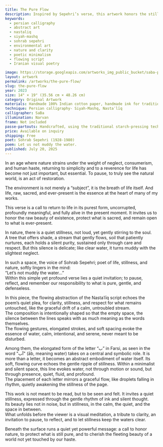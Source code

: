 ```yaml
---
title: The Pure Flow
description: Inspired by Sepehri’s verse, this artwork honors the stillness of nature—inviting us to protect what is pure, gentle, and untouched by haste.
keywords:
  - persian calligraphy
  - abstract art
  - nastaliq
  - siyah-mashq
  - sohrab sepehri
  - environmental art
  - nature and clarity
  - poetic minimalism
  - flowing script
  - Iranian visual poetry

image: https://storage.googleapis.com/artworks_img_public_bucket/saba-persian-calligraphy/ThePureFlow/thumbnail/the-pure-flow-s-01.jpg
layout: artwork
permalink: /artworks/the-pure-flow/
slug: the-pure-flow
year: 2023
size: 14" × 19" (35.56 cm × 48.26 cm)
category: Original Artwork
materials: Handmade 100% Indian cotton paper, handmade ink for traditional Persian calligraphy, and a handcrafted wooden paddle-shaped pen (chosen over a reed pen due to its broader width).
technique: Persian calligraphy- Siyah-Mashq, Nastaʿlīq
calligrapher: SaBa
illumination: Narvan
frame: Not included 
passe-partouts: Handcrafted, using the traditional starch-pressing technique for lasting quality and authenticity.
price: Available on inquiry
shipping: Free
poet: Sohrab Sepehri (1928-1980)
poem: Let us not muddy the water.
published: July 20, 2025
---
```



<div class="space-y-5">
    <p class="showTex">In an age where nature strains under the weight of neglect, consumerism, and human haste, returning to simplicity and to a reverence for life has become not just important, but essential. To pause, to truly see the natural world, is an act of restoration.  </p>
    <p class="showTex">The environment is not merely a “subject”, it is the breath of life itself. And life, raw, sacred, and ever-present is the essence at the heart of many of my works.</p>
    <p class="showTex">This verse is a call to return to life in its purest form, uncorrupted, profoundly meaningful, and fully alive in the present moment. It invites us to honor the raw beauty of existence, protect what is sacred, and remain open to what is ever-present. </p>
    <p class="showTex">
        In nature, there is a quiet stillness, not loud, yet gently stirring to the soul.<br>
        A tree that offers shade, a stream that gently flows, soil that patiently nurtures, each holds a silent purity, sustained only through care and respect. But this silence is delicate; like clear water, it turns muddy with the slightest neglect.
    </p>
    <p class="showTex">
        In such a space, the voice of Sohrab Sepehri; poet of life, stillness, and nature, softly lingers in the mind:<br>
        “Let’s not muddy the water...”<br>
        Within this simple yet profound verse lies a quiet invitation; to pause, reflect, and remember our responsibility to what is pure, gentle, and defenseless.
    </p>
    <p class="showTex">
        In this piece, the flowing abstraction of the Nastaʿlīq script echoes the poem’s quiet plea, for clarity, stillness, and respect for what remains untouched, like the graceful drift of a calm, untroubled stream.<br>
        The composition is intentionally shaped so that the empty space, the silence between the lines speaks with as much meaning as the words themselves.<br>
        The flowing gestures, elongated strokes, and soft spacing evoke the essence of water, calm, intentional, and serene, never meant to be disturbed.<br>
    </p>
    <p class="showTex">
        Among them, the elongated form of the letter “ب” in Farsi, as seen in the word "آب" (āb, meaning water) takes on a central and symbolic role. It is more than a letter, it becomes an abstract embodiment of water itself. Its soft, flowing curve echoes the gentle ripple of stillness. Within a minimalist and silent space, this line evokes water, not through motion or sound, but through presence, quiet, fluid, and profound.<br>
        The placement of each letter mirrors a graceful flow, like droplets falling in rhythm, quietly awakening the stillness of the page.
    </p>
    <p class="showTex">
        This work is not meant to be read, but to be seen and felt. It invites a quiet stillness, expressed through the gentle rhythm of ink and silent thought.<br>
        Its beauty lies not in noise, but in stillness, in the calm, the quiet, and the space in between.<br>
        What unfolds before the viewer is a visual meditation, a tribute to clarity, an invitation to pause, to reflect, and to let stillness keep the waters clear.
    </p>
    <p class="showTex">Beneath the surface runs a quiet yet powerful message: a call to honor nature, to protect what is still pure, and to cherish the fleeting beauty of a world not yet touched by our haste.</p>
</div>
